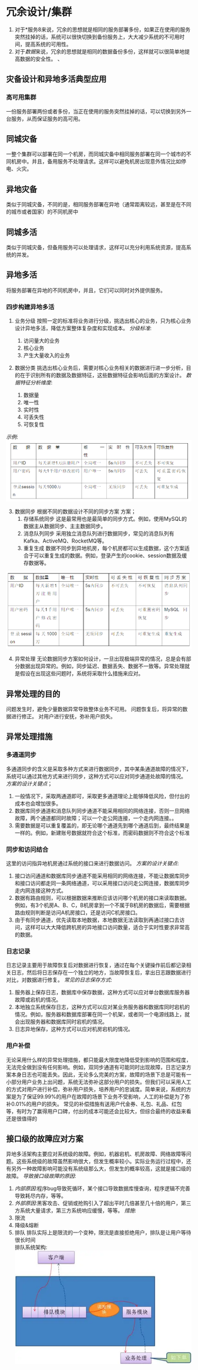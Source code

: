 # 冗余设计/集群

1. 对于*服务8来说，冗余的思想就是相同的服务部署多份，如果正在使用的服务突然挂掉的话，系统可以很快切换到备份服务上，大大减少系统的不可用时间，提高系统的可用性。
2. 对于*数据*来说，冗余的思想就是相同的数据备份多份，这样就可以很简单地提高数据的安全性。
、
## 灾备设计和异地多活典型应用

### 高可用集群
一份服务部署两份或者多份，当正在使用的服务突然挂掉的话，可以切换到另外一台服务，从而保证服务的高可用。

## 同城灾备
一整个集群可以部署在同一个机房，而同城灾备中相同服务部署在同一个城市的不同机房中。并且，备用服务不处理请求。这样可以避免机房出现意外情况比如停电、火灾。

## 异地灾备
类似于同城灾备，不同的是，相同服务部署在异地（通常距离较远，甚至是在不同的城市或者国家）的不同机房中

## 同城多活
类似于同城灾备，但备用服务可以处理请求，这样可以充分利用系统资源，提高系统的并发。

## 异地多活
将服务部署在异地的不同机房中，并且，它们可以同时对外提供服务。

### 四步构建异地多活
1. 业务分级
按照一定的标准将业务进行分级，挑选出核心的业务，只为核心业务设计异地多活，降低方案整体复杂度和实现成本。
*分级标准*:
    1. 访问量大的业务
    2. 核心业务
    3. 产生大量收入的业务

2. 数据分类
挑选出核心业务后，需要对核心业务相关的数据进行进一步分析，目的在于识别所有的数据及数据特征，这些数据特征会影响后面的方案设计。
*数据特征分析维度*:
    1. 数据量 
    2. 唯一性
    3. 实时性 
    4. 可丢失性
    5. 可恢复性

*示例*:  
![img.png](img.png)

3. 数据同步
根据不同的数据设计不同的同步方案
方案；
    1. 存储系统同步
这是最常用也是最简单的同步方式。例如，使用MySQL的数据主从数据同步、主主数据同步。
    2. 消息队列同步
采用独立消息队列进行数据同步，常见的消息队列有Kafka、ActiveMQ、RocketMQ等。
    3. 重复生成
数据不同步到异地机房，每个机房都可以生成数据，这个方案适合于可以重复生成的数据。例如，登录产生的cookie、session数据及缓存数据等。

![img_1.png](img_1.png)

4. 异常处理
无论数据同步方案如何设计，一旦出现极端异常的情况，总是会有部分数据出现异常的。例如，同步延迟、数据丢失、数据不一致等。异常处理就是假设在出现这些问题时，系统将采取什么措施来应对。
## 异常处理的目的
问题发生时，避免少量数据异常导致整体业务不可用。
问题恢复后，将异常的数据进行修正。
对用户进行安抚，弥补用户损失。
## 异常处理措施
### 多通道同步
多通道同步的含义是采取多种方式来进行数据同步，其中某条通道故障的情况下，系统可以通过其他方式来进行同步，这种方式可以应对同步通道处故障的情况。
*方案的设计关键点*；
1. 一般情况下，采取两通道即可，采取更多通道理论上能够降低风险，但付出的成本也会增加很多。 
2. 数据库同步通道和消息队列同步通道不能采用相同的网络连接，否则一旦网络故障，两个通道都同时故障；可以一个走公网连接，一个走内网连接。。 
3. 需要数据是可以重复覆盖的，即无论哪个通道先到哪个通道后到，最终结果是一样的。例如，新建账号数据就符合这个标准，而密码数据则不符合这个标准
### 同步和访问结合
这里的访问指异地机房通过系统的接口来进行数据访问。
*方案的设计关键点*:
1. 接口访问通道和数据库同步通道不能采用相同的网络连接，不能让数据库同步和接口访问都走同一条网络通道，可以采用接口访问走公网连接，数据库同步走内网连接这种方式。 
2. 数据有路由规则，可以根据数据来推断应该访问哪个机房的接口来读取数据。例如，有3个机房A、B、C，B机房拿到一个不属于B机房的数据后，需要根据路由规则判断是访问A机房接口，还是访问C机房接口。 
3. 由于有同步通道，优先读取本地数据，本地数据无法读取到再通过接口去访问，这样可以大大降低跨机房的异地接口访问数量，适合于实时性要求非常高的数据。
### 日志记录
日志记录主要用于故障恢复后对数据进行恢复，通过在每个关键操作前后都记录相关日志，然后将日志保存在一个独立的地方，当故障恢复后，拿出日志跟数据进行对比，对数据进行修复。
*常见的日志保存方式*:
1. 服务器上保存日志，数据库中保存数据，这种方式可以应对单台数据库服务器故障或宕机的情况。 
2. 本地独立系统保存日志，这种方式可以应对某业务服务器和数据库同时宕机的情况。例如，服务器和数据库部署在同一个机架，或者同一个电源线路上，就会出现服务器和数据库同时宕机的情况。 
3. 日志异地保存，这种方式可以应对机房宕机的情况。
### 用户补偿
无论采用什么样的异常处理措施，都只能最大限度地降低受到影响的范围和程度，无法完全做到没有任何影响。例如，双同步通道有可能同时出现故障，日志记录方案本身日志也可能丢失。因此，无论多么完美的方案，故障的场景下总是可能有一小部分用户业务上出问题，系统无法弥补这部分用户的损失。但我们可以采用人工的方式对用户进行补偿，弥补用户损失，培养用户的忠诚度。简单来说，系统的方案是为了保证99.99%的用户在故障的场景下业务不受影响，人工的补偿是为了弥补0.01%的用户的损失。
常见的补偿措施有送用户代金券、礼包、礼品、红包等，有时为了赢得用户口碑，付出的成本可能还会比较大，但综合最终的收益来看还是很值得的
## 接口级的故障应对方案
异地多活架构主要应对系统级的故障。例如，机器宕机、机房故障、网络故障等问题。这些系统级的故障虽然影响很大，但发生概率较小。实际业务运行过程中，还有另外一种故障影响可能没有系统级那么大，但发生的概率较高，这就是接口级的故障。
*导致接口级故障的原因*:
1. *内部原因*:程序bug导致死循环，某个接口导致数据库慢查询，程序逻辑不完善导致耗尽内存，等等。
2. *外部原因*:黑客攻击、促销或抢购引入了超出平时几倍甚至几十倍的用户，第三方系统大量请求，第三方系统响应缓慢，等等。
*措施*:
1. 限流
2. 降级&熔断
3. 排队
排队实际上是限流的一个变种，限流是直接拒绝用户，排队是让用户等待很长时间  
排队系统架构:  
![img_3.png](img_3.png)






